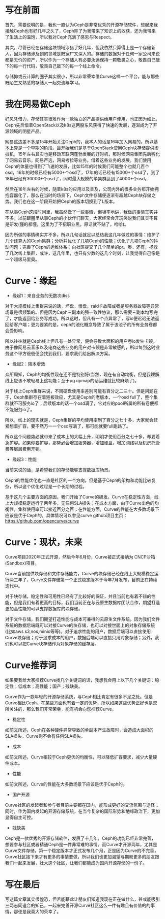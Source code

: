 # 写在前面

首先，需要说明的是，我也一直认为Ceph是非常优秀的开源存储软件，想起来我接触Ceph也有好几年之久了，Ceph除了为我带来了知识上的收获，还为我带来了生活上的温饱，所以我对Ceph充满了感恩与Respect。

其次，尽管已经在存储这块领域涉猎了好几年，但我依然只算得上是一个存储新人，因为存储涉及到的领域是既宽广又深入的。存储的数据对于任何一家公司来说都是无价的资产，所以作为一个存储人有必要永远保持一颗敬畏之心，敬畏自己敲下的每一行代码，敬畏自己敲下的每一个线上命令。

存储抑或云计算的圈子其实很小，所以非常荣幸借Curve这样一个平台，能与那些既陌生又熟悉的存储人一起交流与学习。

# 我在网易做Ceph

好风凭借力，存储其实很难作为一款独立的产品提供给用户使用，也正因为如此，Ceph先后借着OpenStack以及k8s这两股东风获得了快速的发展，逐渐成为了开源领域的明星产品。

网易这边差不多是15年开始关注Ceph的，我本人的话是16年加入网易的，所以基本上算是一个早期的阶段。最开始我们是基于OpenStack使用Ceph块存储提供虚拟机，15年左右其实也是移动互联网蓬勃发展的好时机，那时候网易集团先后孵化了网易云音乐，网易严选，网易考拉等业务，借着这些业务的发展，我们使用Ceph的体量也得到了飞速的发展，比如15年的时候我们可能整个也就几百个osd，16年的时候已经有5000+个osd了，17年的话已经有15000+个osd了，到了18年已经有30000+个osd了，同时最大规模的单集群达到了4000+个osd。

然后在18年左右的时候，随着k8s的应用以及普及，公司内外的很多业务都开始拥抱容器化了，那么在当时的场景下，Ceph文件存储便逐渐有超越Ceph块存储之势。我们也在这一阶段开始把Ceph的版本切换到了L版本。

在从事Ceph这段时间里，我虽然做了一些事情，但坦率地讲，我做的事情其实并不多，以前跟圈里从事Ceph的小伙伴们聊天，大家经常会开玩笑说我们其实不算是研发(懂的都懂，这里为了不招职业黑，原话就不贴了，哈哈)。

因为所做的事情确实并不多，所以几句话就足以总结我这几年做过的事情：维护了几个还算大的Ceph集群；分析并优化了几项Ceph的性能；优化了几项Ceph的抖动问题；完善了Ceph的运维体系；向社区提交了几个简单的pr。奥，还有，拯救了几次线上集群，或许，这几年里，也只有少数的这几个时刻，让我觉得自己像是一个超级马里奥。



# Curve：缘起

- 缘起1：来自业务的无数次diss


对于大规模线上集群来说的话，坏盘，慢盘，raid卡故障或者是服务器故障等异常场景是很频繁的。但是因为Ceph三副本的强一致性协议，那么需要三副本均写完了，才能返回给业务写成功。所以这时，但凡有一个点异常了，写io便迟迟无法返回给客户端；更为要紧的是，ceph的池化概念导致了属于该池子的所有业务卷都会受影响。

所以往往就是Ceph线上但凡有一处异常，便会导致大面积的用户卷io发生卡顿。由于像网易云音乐以及电商这些业务的用户对卡顿是非常敏感的，所以每到这时业务这个甲方爸爸便会找到我们，要求我们给出解决方案。


- 缘起2：降本增效

众所周知，Ceph的均衡性现在还不是特别好(当然，现在有自动均衡，但是我理解线上应该不敢轻易上这功能；至于pg upmap的话运维就比较麻烦了)。

对于线上Ceph集群来说，不同硬盘使用率差别可能有百分之二三十。但是问题在于，Ceph集群存在着短板效应，尤其是Ceph的老版本，一个osd full了，整个集群就不可服务io了；后续版本的话一个osd满了，它对应的pool所属的所有卷便都不能服务io了。

所以，线上的现实就是，Ceph集群的平均使用率到了百分之七十多，大家就会赶紧想着扩容，要不然万一一个osd写满了，那可能就要full跑路了。

所以这个问题势必就带来了成本上的大幅上升，明明才使用百分之七十多，却要着急扩容。如果你要扩容，那势必会增加服务器，增加硬盘，增加网络以及机房托管费等层层费用开销。

- 缘起3：性能

当前来说的话，是希望我们的存储能够支撑数据库场景。

Ceph的性能优化也一直是社区的一个方向，但是基于Ceph的架构和功能比较复杂，所以这个优化过程是一个长期的过程。

基于这几个主要方面的原因，我们开始了Curve的研发。Curve在稳定性方面，线上大规模稳定运行了两年多，无任何SLA损失；在成本方面，由于Curve出色的均衡性，集群使用率可以接近百分之百；在性能方面，Curve的性能在大多数场景下应该是优于Ceph的，具体情况可以参见curve github项目主页：https://github.com/opencurve/curve

# Curve：现状，未来

 Curve项目2020年正式开源，然后今年6月份，Curve被正式接纳为 CNCF沙箱(Sandbox)项目。
 
 Curve当前提供块存储和文件存储能力，Curve的块存储已经在线上大规模稳定运行两三年了，Curve文件存储第一个正式稳定版本于今年7月发布，目前正在持续迭代中。
 
 对于块存储，稳定性和可用性已经有了比较好的保证，并且当前也有着不错的性能，但是我们有着更高的目标，我们当前正在与云原生数据库团队合作，期望打造更加高性能的可以支撑数据库的块存储。
 
 对于文件存储，我们期望打造性能与成本可兼得的云原生文件系统。因为我们文件系统的数据后端既可以对接Curve的块存储，也可以对接世面上的对象存储系统(比如aws s3,nos,minio等等)。对于追求性能的用户，数据后端可以直接使用Curve块存储；对于追求成本的用户，数据后端可以直接只用对象存储；另外，我们也可以把Curve块存储作为对象存储的缓存层。
 
# Curve推荐词

如果要我给大家推荐Curve找几个关键词的话，我想我会用上以下几个关键词：稳定性；低成本；高性能；国产；残缺美。


Curve作为一款年轻的开源存储系统，与Ceph相比肯定有很多不足之处。但是Curve相比Ceph，在某些方面也有着一定的优势，所以如果这些优势正好也是您所关注的，那么我们非常荣幸，能有机会向您推荐Curve。

- 稳定性

如前文所述，Ceph在各种硬件异常导致的单副本产生故障时，会造成大面积的SLA损失，Curve则不会有任何SLA损失。

- 成本

如前文所述，Curve相较于Ceph更优的均衡性，可以降低扩容要求，减少大量硬件成本。

- 性能

如前文所述，Curve的性能在大多数场景下应该是优于Ceph的。

- 国产开源

Curve社区的发起者和参与者目前主要都在国内，能形成更好的交流氛围与途径；同时，作为国内发起的开源存储系统，在当今复杂的国际形势和地缘政治下，更加显得自主可控。

- 残缺美

Ceph是一款优秀的开源存储软件，发展了十几年，Ceph的功能已经非常完善，想要参与社区或者精通Ceph是一件非常难的事情。而Curve才开源两年，尤其是Curve文件存储，第一个稳定版本才正式发布几个月，正是因为Curve的不完善，Curve社区接下来才有更多的事情要做，所以我们也更加渴望与期盼更多的朋友跟我们一起来发展，壮大这个社区，让我们都能成为国内开源存储的一份子。

# 写在最后

写这篇文章其实很惶恐，但若能藉此让朋友们知道我现在正在做什么，甚或能吸引三两志同道合的知己，一起来完善开源Curve社区这么一件有趣且有价值的的事情，那便是我莫大的荣幸了。
